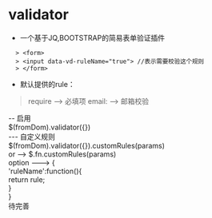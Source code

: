 # validator
* 一个基于JQ,BOOTSTRAP的简易表单验证插件 
```
  > <form> 
  > <input data-vd-ruleName="true"> //表示需要校验这个规则 
  > </form>
```
* 默认提供的rule： 
 > require --> 必填项 
 > email: --> 邮箱校验 

-- 启用 </br>
$(fromDom).validator({}) </br> 
--- 自定义规则 </br>
$(fromDom).validator({}).customRules(params)</br>
or --> $.fn.customRules(params)</br>
option ---> { </br>
  'ruleName':function(){ </br>
    return rule; </br>
  } </br>
} </br>
待完善
